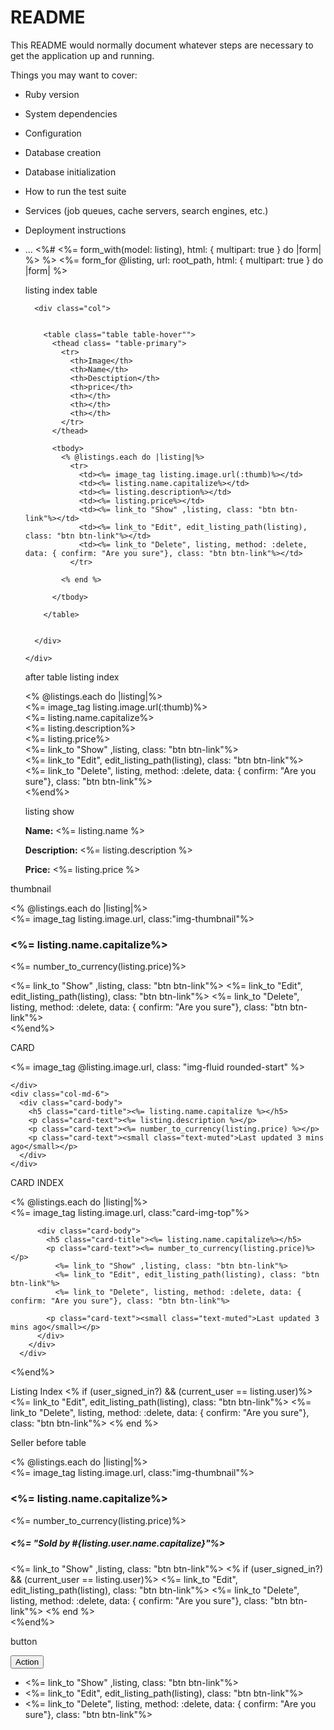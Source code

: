 # README

This README would normally document whatever steps are necessary to get the
application up and running.

Things you may want to cover:

- Ruby version

- System dependencies

- Configuration

- Database creation

- Database initialization

- How to run the test suite

- Services (job queues, cache servers, search engines, etc.)

- Deployment instructions

- ...
  <%# <%= form_with(model: listing), html: { multipart: true } do |form| %> %>
  <%= form_for @listing, url: root_path, html: { multipart: true } do |form| %>

  listing index table
  <div class="container">
  <div class="row">

        <div class="col">


          <table class="table table-hover"">
            <thead class= "table-primary">
              <tr>
                <th>Image</th>
                <th>Name</th>
                <th>Desctiption</th>
                <th>price</th>
                <th></th>
                <th></th>
                <th></th>
              </tr>
            </thead>

            <tbody>
              <% @listings.each do |listing|%>
                <tr>
                  <td><%= image_tag listing.image.url(:thumb)%></td>
                  <td><%= listing.name.capitalize%></td>
                  <td><%= listing.description%></td>
                  <td><%= listing.price%></td>
                  <td><%= link_to "Show" ,listing, class: "btn btn-link"%></td>
                  <td><%= link_to "Edit", edit_listing_path(listing), class: "btn btn-link"%></td>
                  <td><%= link_to "Delete", listing, method: :delete, data: { confirm: "Are you sure"}, class: "btn btn-link"%></td>
                </tr>

              <% end %>

            </tbody>

          </table>


        </div>

      </div>

    </div>

  after table listing index
    <div class="row">
    <% @listings.each do |listing|%>
      <div class="col-md-3">
        <%= image_tag listing.image.url(:thumb)%> <br>
        <%= listing.name.capitalize%> <br>
        <%= listing.description%> <br>
        <%= listing.price%> <br>
        <%= link_to "Show" ,listing, class: "btn btn-link"%> <br>
        <%= link_to "Edit", edit_listing_path(listing), class: "btn btn-link"%> <br>
        <%= link_to "Delete", listing, method: :delete, data: { confirm: "Are you sure"}, class: "btn btn-link"%>
      </div>
    <%end%>
  </div>

  listing show
  <div id="<%= dom_id listing %>">
  <p>
    <strong>Name:</strong>
    <%= listing.name %>
  </p>

  <p>
    <strong>Description:</strong>
    <%= listing.description %>
  </p>

  <p>
    <strong>Price:</strong>
    <%= listing.price %>
  </p>

</div>

thumbnail

<div class="row">
  <% @listings.each do |listing|%>
    <div class="col-md-3">
      <%= image_tag listing.image.url, class:"img-thumbnail"%> 
      <h3><%= listing.name.capitalize%>  </h3>
      <p><%= number_to_currency(listing.price)%></p>
      <%= link_to "Show" ,listing, class: "btn btn-link"%> 
      <%= link_to "Edit", edit_listing_path(listing), class: "btn btn-link"%> 
      <%= link_to "Delete", listing, method: :delete, data: { confirm: "Are you sure"}, class: "btn btn-link"%>
    </div>
  <%end%>
</div>

CARD

<div class="card mb-3">
  <div class="row g-0">
    <div class="col-md-6">
          <%= image_tag @listing.image.url, class: "img-fluid rounded-start" %>

    </div>
    <div class="col-md-6">
      <div class="card-body">
        <h5 class="card-title"><%= listing.name.capitalize %></h5>
        <p class="card-text"><%= listing.description %></p>
        <p class="card-text"><%= number_to_currency(listing.price) %></p>
        <p class="card-text"><small class="text-muted">Last updated 3 mins ago</small></p>
      </div>
    </div>

  </div>
</div>

CARD INDEX

<div class="row">
    <% @listings.each do |listing|%>

  <div class="col-md-3">
      <div class="card-group">
        <div class="card">
                <%= image_tag listing.image.url, class:"card-img-top"%>

          <div class="card-body">
            <h5 class="card-title"><%= listing.name.capitalize%></h5>
            <p class="card-text"><%= number_to_currency(listing.price)%></p>
              <%= link_to "Show" ,listing, class: "btn btn-link"%>
              <%= link_to "Edit", edit_listing_path(listing), class: "btn btn-link"%>
              <%= link_to "Delete", listing, method: :delete, data: { confirm: "Are you sure"}, class: "btn btn-link"%>

            <p class="card-text"><small class="text-muted">Last updated 3 mins ago</small></p>
          </div>
        </div>
      </div>

  </div>
  <%end%>
</div>

Listing Index
<% if (user_signed_in?) && (current_user == listing.user)%>
<%= link_to "Edit", edit_listing_path(listing), class: "btn btn-link"%>
<%= link_to "Delete", listing, method: :delete, data: { confirm: "Are you sure"}, class: "btn btn-link"%>
<% end %>

Seller before table

<div class="center">
  <div class="row">
    <% @listings.each do |listing|%>
      <div class="col-md-3">
        <div class="thumbnail">
        <%= image_tag listing.image.url, class:"img-thumbnail"%> 
        <h3><%= listing.name.capitalize%>  </h3>
        <p><%= number_to_currency(listing.price)%></p>
        <h5><%= "Sold by #{listing.user.name.capitalize}"%>  </h5>
        <%= link_to "Show" ,listing, class: "btn btn-link"%> 
        <% if (user_signed_in?) && (current_user == listing.user)%>
          <%= link_to "Edit", edit_listing_path(listing), class: "btn btn-link"%> 
          <%= link_to "Delete", listing, method: :delete, data: { confirm: "Are you sure"}, class: "btn btn-link"%>
        <% end %>
        </div>
      </div>
    <%end%>
  </div>
</div>

button

 <td>
        <div class="input-group mb-3 ">
          <button class="btn btn-primary dropdown-toggle " type="button" data-bs-toggle="dropdown" aria-expanded="false">Action</button>
          <ul class="dropdown-menu">
            <li> <%= link_to "Show" ,listing, class: "btn btn-link"%> </li>
            <li> <%= link_to "Edit", edit_listing_path(listing), class: "btn btn-link"%></li>
            <li><%= link_to "Delete", listing, method: :delete, data: { confirm: "Are you sure"}, class: "btn btn-link"%></li>
          </ul>
        </div>
      </td>
